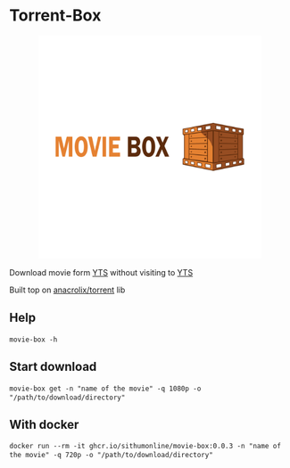 # Torrent-Box
<p align="center">
<img alt="movie-box-logo" src="./assets/images/mbox-logo-transparent.png" width="400" height="400">
</p>

Download movie form [YTS](https://yts.mx/) without visiting to [YTS](https://yts.mx/api#list_movies)

Built top on [anacrolix/torrent](https://github.com/anacrolix/torrent) lib

## Help

```
movie-box -h
```

## Start download

```
movie-box get -n "name of the movie" -q 1080p -o "/path/to/download/directory"
```

## With docker

```
docker run --rm -it ghcr.io/sithumonline/movie-box:0.0.3 -n "name of the movie" -q 720p -o "/path/to/download/directory"
```
